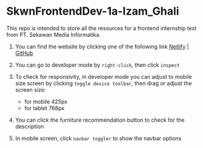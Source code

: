 # SkwnFrontendDev-1a-Izam_Ghali
This repo is intended to store all the resources for a frontend internship test from PT. Sekawan Media Informatika.

1. You can find the website by clicking one of the following link [Netlify]([https://sekawawan-test-dashboard-finance.netlify.app/](https://sekawan-test-furniture.netlify.app/)) | [GitHub]([https://izamghali.github.io/SkwnFrontendDev-1b-Izam_Ghali/](https://izamghali.github.io/SkwnFrontendDev-1a-Izam_Ghali/))

2. You can go to developer mode by `right-click`, then click `inspect`
3. To check for responsivity, in developer mode you can adjust to mobile size screen by clicking `toggle device toolbar`, then drag or adjust the screen size:
    - for mobile 425px
    - for tablet 768px
5. You can click the furniture recommendation button to check for the description
6. In mobile screen, click `navbar toggler` to show the navbar options
